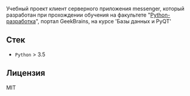 Учебный проект клиент серверного приложения messenger, который разработан при прохождении обучения на факультете "[Python-разработка](https://gb.ru/geek_university/python)", портал GeekBrains, на курсе 'Базы данных и PyQT'

## Стек

* `Python` > 3.5

## Лицензия

MIT